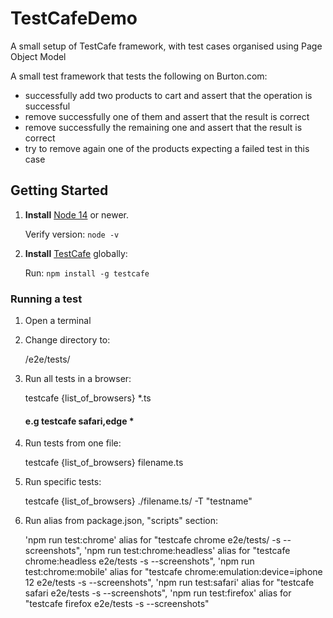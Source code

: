 # TestCafeDemo

A small setup of TestCafe framework, with test cases organised using Page Object Model

A small test framework that tests the following on Burton.com:

- successfully add two products to cart and assert that the operation is successful
- remove successfully one of them and assert that the result is correct
- remove successfully the remaining one and assert that the result is correct
- try to remove again one of the products expecting a failed test in this case

## Getting Started

1. **Install** [Node 14](https://nodejs.org/en/) or newer.

   Verify version: `node -v`

2. **Install** [TestCafe](https://devexpress.github.io/) globally:

   Run: `npm install -g testcafe`

### Running a test

1. Open a terminal
2. Change directory to:

   /e2e/tests/

3. Run all tests in a browser:

   testcafe {list_of_browsers} \*.ts

   #### e.g testcafe safari,edge \*

4. Run tests from one file:

   testcafe {list_of_browsers} filename.ts

5. Run specific tests:

   testcafe {list_of_browsers} ./filename.ts/ -T "testname"

6. Run alias from package.json, "scripts" section:

   'npm run test:chrome' alias for "testcafe chrome e2e/tests/ -s --screenshots",
   'npm run test:chrome:headless' alias for "testcafe chrome:headless e2e/tests -s --screenshots",
   'npm run test:chrome:mobile' alias for "testcafe chrome:emulation:device=iphone 12 e2e/tests -s --screenshots",
   'npm run test:safari' alias for "testcafe safari e2e/tests -s --screenshots",
   'npm run test:firefox' alias for "testcafe firefox e2e/tests -s --screenshots"